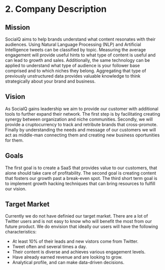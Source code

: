 # 2. Company Description

## Mission

SocialQ aims to help brands understand what content resonates with their audiences.
Using Natural Language Processing (NLP) and Artificial Intelligence tweets can be classified by topic. 
Measuring the average engagement will provide useful hints to what type of content is useful and can lead to growth and sales.
Additionally, the same technology can be applied to understand what type of audience is your follower base comprised and to which niches they belong. 
Aggregating that type of previously unstructured data provides valuable knowledge to think strategically about your brand and business.

## Vision

As SocialQ gains leadership we aim to provide our customer with additional tools to further expand their network. 
The first step is by facilitating creating synergy between organization and niche communities.
Secondly, we will provide a cruptocurrency to track and retribute brands that cross-promote.
Finally by understanding the needs and message of our customers we will act as middle-man connecting them and creating new business oportunities for them.

## Goals

The first goal is to create a SaaS that provides value to our customers, that alone should take care of profitability.
The second goal is creating content that fosters our growth past a break-even spot.
The third short term goal is to implement growth hacking techniques that can bring resources to fulfill our vision.

## Target Market

Currently we do not have definied our target market. 
There are a lot of Twitter users and is not easy to know who will benefit the most from our future product. We do envision that ideally our users will have the following characteristics:
* At least 10% of their leads and new vistors come from Twitter.
* Tweet often and several times a day.
* Their content is diverse and achieves various engagement levels.
* Have already earned revenue and are looking to grow.
* Analytical profile, and can make data-driven decisions.

